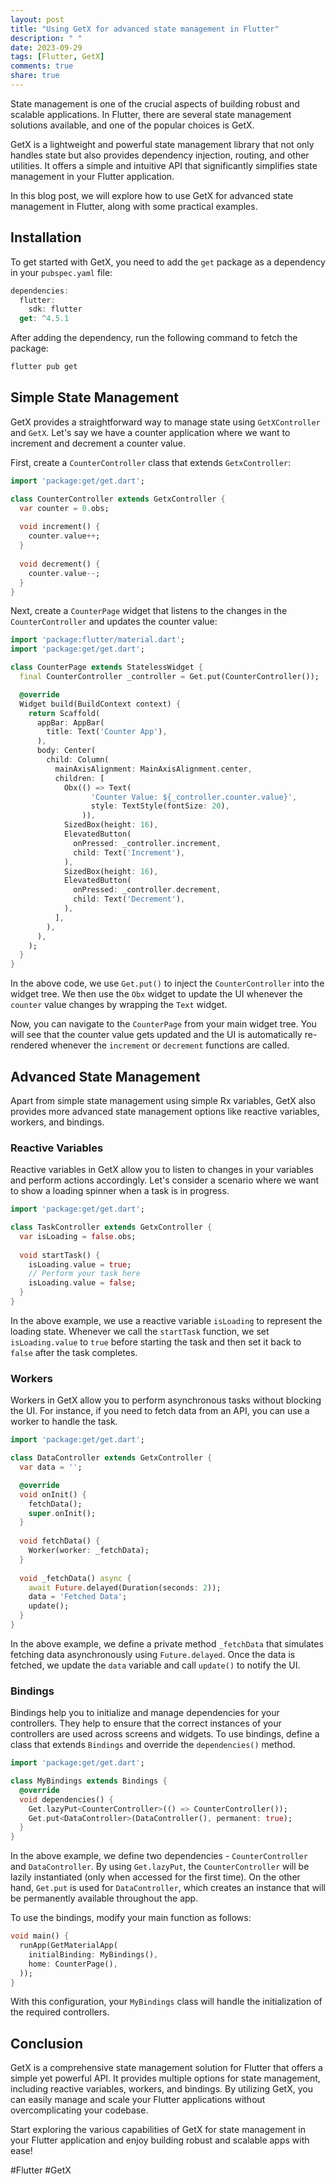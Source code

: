 ```yaml
---
layout: post
title: "Using GetX for advanced state management in Flutter"
description: " "
date: 2023-09-29
tags: [Flutter, GetX]
comments: true
share: true
---
```


State management is one of the crucial aspects of building robust and scalable applications. In Flutter, there are several state management solutions available, and one of the popular choices is GetX. 

GetX is a lightweight and powerful state management library that not only handles state but also provides dependency injection, routing, and other utilities. It offers a simple and intuitive API that significantly simplifies state management in your Flutter application.

In this blog post, we will explore how to use GetX for advanced state management in Flutter, along with some practical examples.

## Installation

To get started with GetX, you need to add the `get` package as a dependency in your `pubspec.yaml` file:

```dart
dependencies:
  flutter:
    sdk: flutter
  get: ^4.5.1
```

After adding the dependency, run the following command to fetch the package:

```bash
flutter pub get
```

## Simple State Management

GetX provides a straightforward way to manage state using `GetXController` and `GetX`. Let's say we have a counter application where we want to increment and decrement a counter value.

First, create a `CounterController` class that extends `GetxController`:

```dart
import 'package:get/get.dart';

class CounterController extends GetxController {
  var counter = 0.obs;
  
  void increment() {
    counter.value++;
  }
  
  void decrement() {
    counter.value--;
  }
}
```

Next, create a `CounterPage` widget that listens to the changes in the `CounterController` and updates the counter value:

```dart
import 'package:flutter/material.dart';
import 'package:get/get.dart';

class CounterPage extends StatelessWidget {
  final CounterController _controller = Get.put(CounterController());

  @override
  Widget build(BuildContext context) {
    return Scaffold(
      appBar: AppBar(
        title: Text('Counter App'),
      ),
      body: Center(
        child: Column(
          mainAxisAlignment: MainAxisAlignment.center,
          children: [
            Obx(() => Text(
                  'Counter Value: ${_controller.counter.value}',
                  style: TextStyle(fontSize: 20),
                )),
            SizedBox(height: 16),
            ElevatedButton(
              onPressed: _controller.increment,
              child: Text('Increment'),
            ),
            SizedBox(height: 16),
            ElevatedButton(
              onPressed: _controller.decrement,
              child: Text('Decrement'),
            ),
          ],
        ),
      ),
    );
  }
}
```

In the above code, we use `Get.put()` to inject the `CounterController` into the widget tree. We then use the `Obx` widget to update the UI whenever the `counter` value changes by wrapping the `Text` widget.

Now, you can navigate to the `CounterPage` from your main widget tree. You will see that the counter value gets updated and the UI is automatically re-rendered whenever the `increment` or `decrement` functions are called.

## Advanced State Management

Apart from simple state management using simple Rx variables, GetX also provides more advanced state management options like reactive variables, workers, and bindings.

### Reactive Variables

Reactive variables in GetX allow you to listen to changes in your variables and perform actions accordingly. Let's consider a scenario where we want to show a loading spinner when a task is in progress.

```dart
import 'package:get/get.dart';

class TaskController extends GetxController {
  var isLoading = false.obs;
  
  void startTask() {
    isLoading.value = true;
    // Perform your task here
    isLoading.value = false;
  }
}
```

In the above example, we use a reactive variable `isLoading` to represent the loading state. Whenever we call the `startTask` function, we set `isLoading.value` to `true` before starting the task and then set it back to `false` after the task completes.

### Workers

Workers in GetX allow you to perform asynchronous tasks without blocking the UI. For instance, if you need to fetch data from an API, you can use a worker to handle the task.

```dart
import 'package:get/get.dart';

class DataController extends GetxController {
  var data = '';

  @override
  void onInit() {
    fetchData();
    super.onInit();
  }
  
  void fetchData() {
    Worker(worker: _fetchData);
  }
  
  void _fetchData() async {
    await Future.delayed(Duration(seconds: 2));
    data = 'Fetched Data';
    update();
  }
}
```

In the above example, we define a private method `_fetchData` that simulates fetching data asynchronously using `Future.delayed`. Once the data is fetched, we update the `data` variable and call `update()` to notify the UI.

### Bindings

Bindings help you to initialize and manage dependencies for your controllers. They help to ensure that the correct instances of your controllers are used across screens and widgets. To use bindings, define a class that extends `Bindings` and override the `dependencies()` method.

```dart
import 'package:get/get.dart';

class MyBindings extends Bindings {
  @override
  void dependencies() {
    Get.lazyPut<CounterController>(() => CounterController());
    Get.put<DataController>(DataController(), permanent: true);
  }
}
```

In the above example, we define two dependencies - `CounterController` and `DataController`. By using `Get.lazyPut`, the `CounterController` will be lazily instantiated (only when accessed for the first time). On the other hand, `Get.put` is used for `DataController`, which creates an instance that will be permanently available throughout the app.

To use the bindings, modify your main function as follows:

```dart
void main() {
  runApp(GetMaterialApp(
    initialBinding: MyBindings(),
    home: CounterPage(),
  ));
}
```

With this configuration, your `MyBindings` class will handle the initialization of the required controllers.

## Conclusion

GetX is a comprehensive state management solution for Flutter that offers a simple yet powerful API. It provides multiple options for state management, including reactive variables, workers, and bindings. By utilizing GetX, you can easily manage and scale your Flutter applications without overcomplicating your codebase.

Start exploring the various capabilities of GetX for state management in your Flutter application and enjoy building robust and scalable apps with ease!

#Flutter #GetX